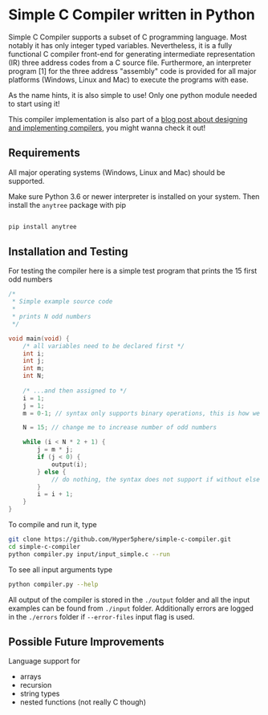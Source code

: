 # Simple C Compiler written in Python

Simple C Compiler supports a subset of C programming language. Most notably it has only integer typed variables. Nevertheless, it is a fully functional C compiler front-end for generating intermediate representation (IR) three address codes from a C source file. Furthermore, an interpreter program [1] for the three address "assembly" code is provided for all major platforms (Windows, Linux and Mac) to execute the programs with ease.

As the name hints, it is also simple to use! Only one python module needed to start using it!

This compiler implementation is also part of a [blog post about designing and implementing compilers](https://medium.com/@pasi_pyrro/how-to-write-your-own-c-compiler-from-scratch-with-python-90ab84ffe071), you might wanna check it out!

## Requirements
All major operating systems (Windows, Linux and Mac) should be supported.

Make sure Python 3.6 or newer interpreter is installed on your system. Then install the ``anytree`` package with pip

```bash

pip install anytree
```

## Installation and Testing

For testing the compiler here is a simple test program that prints the 15 first odd numbers
```c
/* 
 * Simple example source code
 * 
 * prints N odd numbers
 */

void main(void) {
    /* all variables need to be declared first */
    int i;
    int j;
    int m;
    int N;
    
    /* ...and then assigned to */
    i = 1;
    j = 1;
    m = 0-1; // syntax only supports binary operations, this is how we get -1

    N = 15; // change me to increase number of odd numbers

    while (i < N * 2 + 1) {
        j = m * j;
        if (j < 0) {
            output(i);
        } else {
            // do nothing, the syntax does not support if without else :^)
        }
        i = i + 1;
    }
}
```

To compile and run it, type
```bash
git clone https://github.com/Hyper5phere/simple-c-compiler.git
cd simple-c-compiler
python compiler.py input/input_simple.c --run
```

To see all input arguments type
```bash
python compiler.py --help
```

All output of the compiler is stored in the ``./output`` folder and all the input examples can be found from ``./input`` folder. Additionally errors are logged in the ``./errors`` folder if ``--error-files`` input flag is used.


## Possible Future Improvements
Language support for
- arrays
- recursion
- string types
- nested functions (not really C though)
